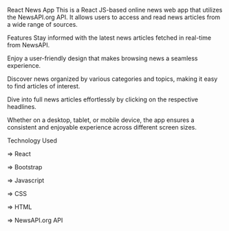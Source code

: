 React News App
This is a React JS-based online news web app that utilizes the NewsAPI.org API. It allows users to access and read news articles from a wide range of sources.

Features
Stay informed with the latest news articles fetched in real-time from NewsAPI.

Enjoy a user-friendly design that makes browsing news a seamless experience.

Discover news organized by various categories and topics, making it easy to find articles of interest.

Dive into full news articles effortlessly by clicking on the respective headlines.

Whether on a desktop, tablet, or mobile device, the app ensures a consistent and enjoyable experience across different screen sizes.

Technology Used

=> React

=> Bootstrap

=> Javascript

=> CSS

=> HTML

=> NewsAPI.org API
